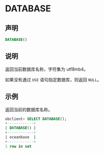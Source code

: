 # DATABASE

## 声明

```sql
DATABASE()
```

## 说明

返回当前数据库名称，字符集为 utf8mb4。

如果没有通过 `USE` 语句指定数据库，则返回 `NULL`。

## 示例

返回当前的数据库名称。

```sql
obclient> SELECT DATABASE();
+------------+
| DATABASE() |
+------------+
| oceanbase  |
+------------+
1 row in set 
```
